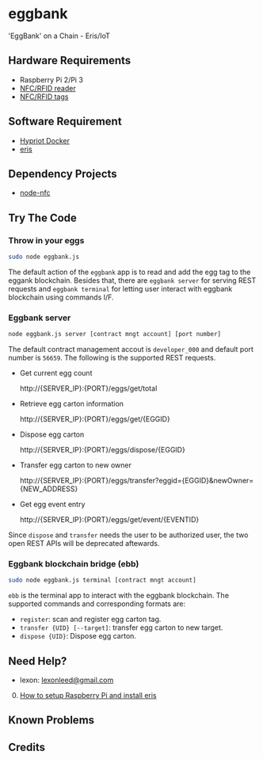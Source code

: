 
# eggbank
'EggBank' on a Chain - Eris/IoT

## Hardware Requirements
* Raspberry Pi 2/Pi 3
* [NFC/RFID reader](https://www.adafruit.com/product/364)
* [NFC/RFID tags][Amazon NFC stickers]

[Amazon NFC stickers]: https://www.amazon.com/gp/product/B01D8RDNZ0/ref=oh_aui_detailpage_o07_s00?ie=UTF8&psc=1

## Software Requirement
* [Hypriot Docker](http://blog.hypriot.com/downloads/)
* [eris](https://erisindustries.com/)

## Dependency Projects
* [node-nfc](https://github.com/camme/node-nfc)

## Try The Code

### Throw in your eggs

```bash
sudo node eggbank.js
```
The default action of the `eggbank` app is to read and add the egg tag to the eggank blockchain. 
Besides that, there are `eggbank server` for serving REST requests and `eggbank terminal` for letting user 
interact with eggbank blockchain using commands I/F.

### Eggbank server
```bash
node eggbank.js server [contract mngt account] [port number]
```

The default contract management accout is `developer_000` and default port number is `56659`. The following 
is the supported REST requests.

* Get current egg count 

  http://{SERVER_IP}:{PORT}/eggs/get/total

* Retrieve egg carton information

  http://{SERVER_IP}:{PORT}/eggs/get/{EGGID}

* Dispose egg carton

  http://{SERVER_IP}:{PORT}/eggs/dispose/{EGGID}

* Transfer egg carton to new owner

  http://{SERVER_IP}:{PORT}/eggs/transfer?eggid={EGGID}&newOwner={NEW_ADDRESS}

* Get egg event entry 

  http://{SERVER_IP}:{PORT}/eggs/get/event/{EVENTID}

Since `dispose` and `transfer` needs the user to be authorized user, the two open REST APIs 
will be deprecated aftewards.

### Eggbank blockchain bridge (ebb)
```bash
sudo node eggbank.js terminal [contract mngt account]
```

`ebb` is the terminal app to interact with the eggbank blockchain. The supported 
commands and corresponding formats are:
* `register`: scan and register egg carton tag.
* `transfer {UID} [--target]`: transfer egg carton to new target.
* `dispose {UID}`: Dispose egg carton.

## Need Help?

* lexon: lexonleed@gmail.com

0. [How to setup Raspberry Pi and install eris](https://github.com/shuangjj/docs.erisindustries.com/blob/aboutiot/tutorials/install-eris-arm.md)

## Known Problems

## Credits
